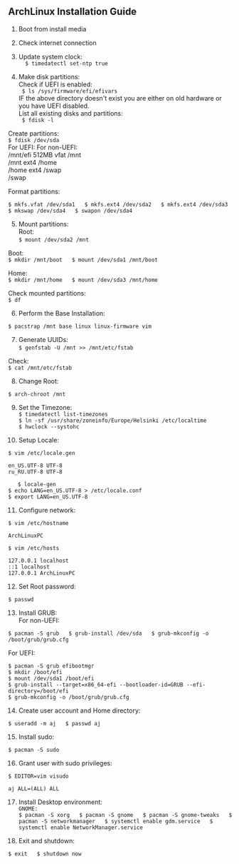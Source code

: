 ## ArchLinux Installation Guide 

1. Boot from install media  

2. Check internet connection  

3. Update system clock:  
`  
$ timedatectl set-ntp true  
` 

4. Make disk partitions:  
Check if UEFI is enabled:  
` 
$ ls /sys/firmware/efi/efivars  
`  
IF the above directory doesn't exist you are either on old hardware or you have UEFI disabled.   
List all existing disks and partitions:  
` 
$ fdisk -l  
`  

Create partitions:  
`
$ fdisk /dev/sda  
`  
For UEFI:		 For non-UEFI:  
 /mnt/efi 512MB	vfat	/mnt		
 /mnt	 	ext4	 /home  
 /home	 	ext4	 /swap  
 /swap	   		

Format partitions:  

`
$ mkfs.vfat /dev/sda1  
$ mkfs.ext4 /dev/sda2  
$ mkfs.ext4 /dev/sda3  
$ mkswap /dev/sda4  
$ swapon /dev/sda4  
`

5. Mount partitions:  
Root:  
`
$ mount /dev/sda2 /mnt  
`
	
Boot:  
`
$ mkdir /mnt/boot  
$ mount /dev/sda1 /mnt/boot  
`

Home:  
`
$ mkdir /mnt/home  
$ mount /dev/sda3 /mnt/home  
`

Check mounted partitions:  
`
$ df
`

6. Perform the Base Installation:  

`
$ pacstrap /mnt base linux linux-firmware vim  
`

7. Generate UUIDs:  
`
$ genfstab -U /mnt >> /mnt/etc/fstab  
`

Check:  
`
$ cat /mnt/etc/fstab  
`

8. Change Root:  

`
$ arch-chroot /mnt  
`

9. Set the Timezone:  
`
$ timedatectl list-timezones
`  
`
$ ln -sf /usr/share/zoneinfo/Europe/Helsinki /etc/localtime  
`  
`
$ hwclock --systohc  
`  

10. Setup Locale:  

`
$ vim /etc/locale.gen
`  
```
en_US.UTF-8 UTF-8  
ru_RU.UTF-8 UTF-8  
```  
`	
$ locale-gen  
`  
`
$ echo LANG=en_US.UTF-8 > /etc/locale.conf
`  
`
$ export LANG=en_US.UTF-8  
`  

11. Configure network:  

`
$ vim /etc/hostname
`  
```
ArchLinuxPC  
```  
`
$ vim /etc/hosts
`  
```
127.0.0.1 localhost  
::1 localhost  
127.0.0.1 ArchLinuxPC  
```  

12. Set Root password:  

`
$ passwd  
`  

13. Install GRUB:  
For non-UEFI:  

`
$ pacman -S grub  
$ grub-install /dev/sda  
$ grub-mkconfig -o /boot/grub/grub.cfg  
`  

For UEFI:  

`
$ pacman -S grub efibootmgr
`  
`
$ mkdir /boot/efi
`  
`
$ mount /dev/sda1 /boot/efi
`  
`
$ grub-install --target=x86_64-efi --bootloader-id=GRUB --efi-directory=/boot/efi
`  
`
$ grub-mkconfig -o /boot/grub/grub.cfg  
`  

14. Create user account and Home directory:  

`
$ useradd -m aj  
$ passwd aj  
`  

15. Install sudo:  

`
$ pacman -S sudo  
`  

16. Grant user with sudo privileges:  

`
$ EDITOR=vim visudo  
`  
```
aj ALL=(ALL) ALL  
```  

17. Install Desktop environment:  
`
GNOME:  
`  
`
$ pacman -S xorg  
$ pacman -S gnome  
$ pacman -S gnome-tweaks  
$ pacman -S networkmanager  
$ systemctl enable gdm.service  
$ systemctl enable NetworkManager.service  
`  

18. Exit and shutdown:  

`
$ exit  
$ shutdown now  
`  



